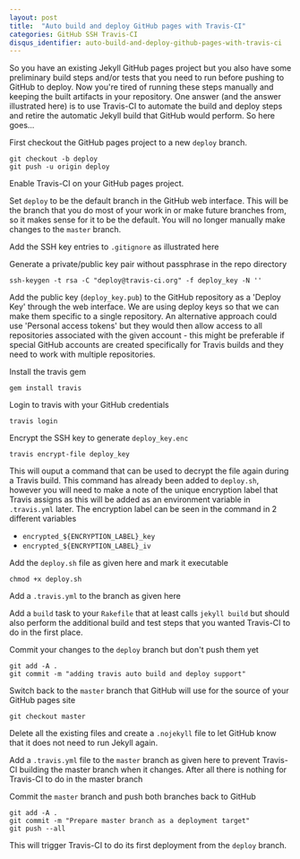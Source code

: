 ```yaml
---
layout: post
title:  "Auto build and deploy GitHub pages with Travis-CI"
categories: GitHub SSH Travis-CI
disqus_identifier: auto-build-and-deploy-github-pages-with-travis-ci
---
```


So you have an existing Jekyll GitHub pages project but you also have some preliminary build steps and/or tests that you need to run before pushing to GitHub to deploy. Now you're tired of running these steps manually and keeping the built artifacts in your repository. One answer (and the answer illustrated here) is to use Travis-CI to automate the build and deploy steps and retire the automatic Jekyll build that GitHub would perform. So here goes...  

First checkout the GitHub pages project to a new `deploy` branch.

```
git checkout -b deploy
git push -u origin deploy
```

Enable Travis-CI on your GitHub pages project.

Set `deploy` to be the default branch in the GitHub web interface. This will be the branch that you do most of your work in or make future branches from, so it makes sense for it to be the default. You will no longer manually make changes to the `master` branch.

Add the SSH key entries to `.gitignore` as illustrated here

<script src="https://gist.github.com/pghalliday/240fe740d523dad21d3f.js?file=gitignore.sh"></script>

Generate a private/public key pair without passphrase in the repo directory

```
ssh-keygen -t rsa -C "deploy@travis-ci.org" -f deploy_key -N ''
```

Add the public key (`deploy_key.pub`) to the GitHub repository as a 'Deploy Key' through the web interface. We are using deploy keys so that we can make them specific to a single repository. An alternative approach could use 'Personal access tokens' but they would then allow access to all repositories associated with the given account - this might be preferable if special GitHub accounts are created specifically for Travis builds and they need to work with multiple repositories.

Install the travis gem

```
gem install travis
```

Login to travis with your GitHub credentials

```
travis login
```

Encrypt the SSH key to generate `deploy_key.enc`

```
travis encrypt-file deploy_key
```

This will ouput a command that can be used to decrypt the file again during a Travis build. This command has already been added to `deploy.sh`, however you will need to make a note of the unique encryption label that Travis assigns as this will be added as an environment variable in `.travis.yml` later. The encryption label can be seen in the command in 2 different variables

- `encrypted_${ENCRYPTION_LABEL}_key`
- `encrypted_${ENCRYPTION_LABEL}_iv`

Add the `deploy.sh` file as given here and mark it executable

<script src="https://gist.github.com/pghalliday/240fe740d523dad21d3f.js?file=auto-build-and-deploy-github-pages-with-travis-ci.sh"></script>

```
chmod +x deploy.sh
```

Add a `.travis.yml` to the branch as given here

<script src="https://gist.github.com/pghalliday/240fe740d523dad21d3f.js?file=deploy.travis.yml"></script>

Add a `build` task to your `Rakefile` that at least calls `jekyll build` but should also perform the additional build and test steps that you wanted Travis-CI to do in the first place.

Commit your changes to the `deploy` branch but don't push them yet

```
git add -A .
git commit -m "adding travis auto build and deploy support"
```

Switch back to the `master` branch that GitHub will use for the source of your GitHub pages site

```
git checkout master
```

Delete all the existing files and create a `.nojekyll` file to let GitHub know that it does not need to run Jekyll again.

Add a `.travis.yml` file to the `master` branch as given here to prevent Travis-CI building the master branch when it changes. After all there is nothing for Travis-CI to do in the master branch

<script src="https://gist.github.com/pghalliday/240fe740d523dad21d3f.js?file=master.travis.yml"></script>

Commit the `master` branch and push both branches back to GitHub

```
git add -A .
git commit -m "Prepare master branch as a deployment target"
git push --all
```

This will trigger Travis-CI to do its first deployment from the `deploy` branch.

